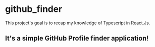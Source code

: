 # github_finder
This project's goal is to recap my knowledge of Typescript in React.Js.

## It's a simple GitHub Profile finder application!
